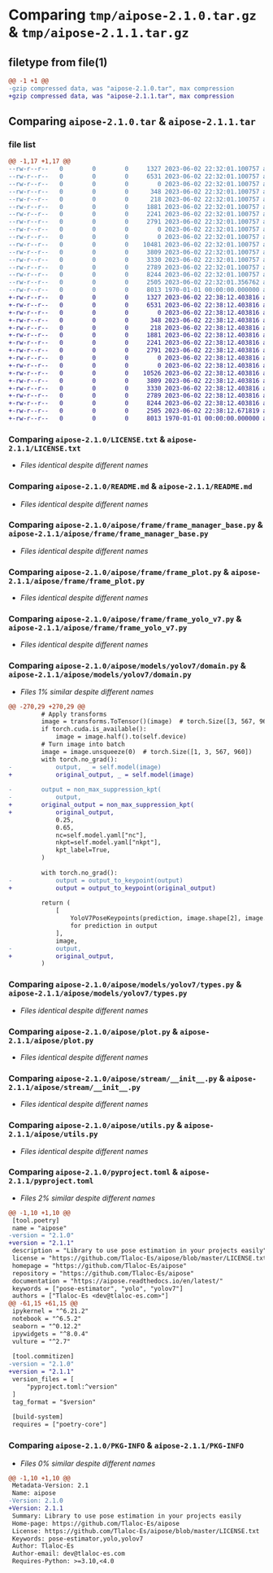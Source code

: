 # Comparing `tmp/aipose-2.1.0.tar.gz` & `tmp/aipose-2.1.1.tar.gz`

## filetype from file(1)

```diff
@@ -1 +1 @@
-gzip compressed data, was "aipose-2.1.0.tar", max compression
+gzip compressed data, was "aipose-2.1.1.tar", max compression
```

## Comparing `aipose-2.1.0.tar` & `aipose-2.1.1.tar`

### file list

```diff
@@ -1,17 +1,17 @@
--rw-r--r--   0        0        0     1327 2023-06-02 22:32:01.100757 aipose-2.1.0/LICENSE.txt
--rw-r--r--   0        0        0     6531 2023-06-02 22:32:01.100757 aipose-2.1.0/README.md
--rw-r--r--   0        0        0        0 2023-06-02 22:32:01.100757 aipose-2.1.0/aipose/__init__.py
--rw-r--r--   0        0        0      348 2023-06-02 22:32:01.100757 aipose-2.1.0/aipose/__main__.py
--rw-r--r--   0        0        0      218 2023-06-02 22:32:01.100757 aipose-2.1.0/aipose/frame/__init__.py
--rw-r--r--   0        0        0     1881 2023-06-02 22:32:01.100757 aipose-2.1.0/aipose/frame/frame_manager_base.py
--rw-r--r--   0        0        0     2241 2023-06-02 22:32:01.100757 aipose-2.1.0/aipose/frame/frame_plot.py
--rw-r--r--   0        0        0     2791 2023-06-02 22:32:01.100757 aipose-2.1.0/aipose/frame/frame_yolo_v7.py
--rw-r--r--   0        0        0        0 2023-06-02 22:32:01.100757 aipose-2.1.0/aipose/models/__init__.py
--rw-r--r--   0        0        0        0 2023-06-02 22:32:01.100757 aipose-2.1.0/aipose/models/yolov7/__init__.py
--rw-r--r--   0        0        0    10481 2023-06-02 22:32:01.100757 aipose-2.1.0/aipose/models/yolov7/domain.py
--rw-r--r--   0        0        0     3809 2023-06-02 22:32:01.100757 aipose-2.1.0/aipose/models/yolov7/types.py
--rw-r--r--   0        0        0     3330 2023-06-02 22:32:01.100757 aipose-2.1.0/aipose/plot.py
--rw-r--r--   0        0        0     2789 2023-06-02 22:32:01.100757 aipose-2.1.0/aipose/stream/__init__.py
--rw-r--r--   0        0        0     8244 2023-06-02 22:32:01.100757 aipose-2.1.0/aipose/utils.py
--rw-r--r--   0        0        0     2505 2023-06-02 22:32:01.356762 aipose-2.1.0/pyproject.toml
--rw-r--r--   0        0        0     8013 1970-01-01 00:00:00.000000 aipose-2.1.0/PKG-INFO
+-rw-r--r--   0        0        0     1327 2023-06-02 22:38:12.403816 aipose-2.1.1/LICENSE.txt
+-rw-r--r--   0        0        0     6531 2023-06-02 22:38:12.403816 aipose-2.1.1/README.md
+-rw-r--r--   0        0        0        0 2023-06-02 22:38:12.403816 aipose-2.1.1/aipose/__init__.py
+-rw-r--r--   0        0        0      348 2023-06-02 22:38:12.403816 aipose-2.1.1/aipose/__main__.py
+-rw-r--r--   0        0        0      218 2023-06-02 22:38:12.403816 aipose-2.1.1/aipose/frame/__init__.py
+-rw-r--r--   0        0        0     1881 2023-06-02 22:38:12.403816 aipose-2.1.1/aipose/frame/frame_manager_base.py
+-rw-r--r--   0        0        0     2241 2023-06-02 22:38:12.403816 aipose-2.1.1/aipose/frame/frame_plot.py
+-rw-r--r--   0        0        0     2791 2023-06-02 22:38:12.403816 aipose-2.1.1/aipose/frame/frame_yolo_v7.py
+-rw-r--r--   0        0        0        0 2023-06-02 22:38:12.403816 aipose-2.1.1/aipose/models/__init__.py
+-rw-r--r--   0        0        0        0 2023-06-02 22:38:12.403816 aipose-2.1.1/aipose/models/yolov7/__init__.py
+-rw-r--r--   0        0        0    10526 2023-06-02 22:38:12.403816 aipose-2.1.1/aipose/models/yolov7/domain.py
+-rw-r--r--   0        0        0     3809 2023-06-02 22:38:12.403816 aipose-2.1.1/aipose/models/yolov7/types.py
+-rw-r--r--   0        0        0     3330 2023-06-02 22:38:12.403816 aipose-2.1.1/aipose/plot.py
+-rw-r--r--   0        0        0     2789 2023-06-02 22:38:12.403816 aipose-2.1.1/aipose/stream/__init__.py
+-rw-r--r--   0        0        0     8244 2023-06-02 22:38:12.403816 aipose-2.1.1/aipose/utils.py
+-rw-r--r--   0        0        0     2505 2023-06-02 22:38:12.671819 aipose-2.1.1/pyproject.toml
+-rw-r--r--   0        0        0     8013 1970-01-01 00:00:00.000000 aipose-2.1.1/PKG-INFO
```

### Comparing `aipose-2.1.0/LICENSE.txt` & `aipose-2.1.1/LICENSE.txt`

 * *Files identical despite different names*

### Comparing `aipose-2.1.0/README.md` & `aipose-2.1.1/README.md`

 * *Files identical despite different names*

### Comparing `aipose-2.1.0/aipose/frame/frame_manager_base.py` & `aipose-2.1.1/aipose/frame/frame_manager_base.py`

 * *Files identical despite different names*

### Comparing `aipose-2.1.0/aipose/frame/frame_plot.py` & `aipose-2.1.1/aipose/frame/frame_plot.py`

 * *Files identical despite different names*

### Comparing `aipose-2.1.0/aipose/frame/frame_yolo_v7.py` & `aipose-2.1.1/aipose/frame/frame_yolo_v7.py`

 * *Files identical despite different names*

### Comparing `aipose-2.1.0/aipose/models/yolov7/domain.py` & `aipose-2.1.1/aipose/models/yolov7/domain.py`

 * *Files 1% similar despite different names*

```diff
@@ -270,29 +270,29 @@
         # Apply transforms
         image = transforms.ToTensor()(image)  # torch.Size([3, 567, 960])
         if torch.cuda.is_available():
             image = image.half().to(self.device)
         # Turn image into batch
         image = image.unsqueeze(0)  # torch.Size([1, 3, 567, 960])
         with torch.no_grad():
-            output, _ = self.model(image)
+            original_output, _ = self.model(image)
 
-        output = non_max_suppression_kpt(
-            output,
+        original_output = non_max_suppression_kpt(
+            original_output,
             0.25,
             0.65,
             nc=self.model.yaml["nc"],
             nkpt=self.model.yaml["nkpt"],
             kpt_label=True,
         )
 
         with torch.no_grad():
-            output = output_to_keypoint(output)
+            output = output_to_keypoint(original_output)
 
         return (
             [
                 YoloV7PoseKeypoints(prediction, image.shape[2], image.shape[3])
                 for prediction in output
             ],
             image,
-            output,
+            original_output,
         )
```

### Comparing `aipose-2.1.0/aipose/models/yolov7/types.py` & `aipose-2.1.1/aipose/models/yolov7/types.py`

 * *Files identical despite different names*

### Comparing `aipose-2.1.0/aipose/plot.py` & `aipose-2.1.1/aipose/plot.py`

 * *Files identical despite different names*

### Comparing `aipose-2.1.0/aipose/stream/__init__.py` & `aipose-2.1.1/aipose/stream/__init__.py`

 * *Files identical despite different names*

### Comparing `aipose-2.1.0/aipose/utils.py` & `aipose-2.1.1/aipose/utils.py`

 * *Files identical despite different names*

### Comparing `aipose-2.1.0/pyproject.toml` & `aipose-2.1.1/pyproject.toml`

 * *Files 2% similar despite different names*

```diff
@@ -1,10 +1,10 @@
 [tool.poetry]
 name = "aipose"
-version = "2.1.0"
+version = "2.1.1"
 description = "Library to use pose estimation in your projects easily"
 license = "https://github.com/Tlaloc-Es/aipose/blob/master/LICENSE.txt"
 homepage = "https://github.com/Tlaloc-Es/aipose"
 repository = "https://github.com/Tlaloc-Es/aipose"
 documentation = "https://aipose.readthedocs.io/en/latest/"
 keywords = ["pose-estimator", "yolo", "yolov7"]
 authors = ["Tlaloc-Es <dev@tlaloc-es.com>"]
@@ -61,15 +61,15 @@
 ipykernel = "^6.21.2"
 notebook = "^6.5.2"
 seaborn = "^0.12.2"
 ipywidgets = "^8.0.4"
 vulture = "^2.7"
 
 [tool.commitizen]
-version = "2.1.0"
+version = "2.1.1"
 version_files = [
     "pyproject.toml:^version"
 ]
 tag_format = "$version"
 
 [build-system]
 requires = ["poetry-core"]
```

### Comparing `aipose-2.1.0/PKG-INFO` & `aipose-2.1.1/PKG-INFO`

 * *Files 0% similar despite different names*

```diff
@@ -1,10 +1,10 @@
 Metadata-Version: 2.1
 Name: aipose
-Version: 2.1.0
+Version: 2.1.1
 Summary: Library to use pose estimation in your projects easily
 Home-page: https://github.com/Tlaloc-Es/aipose
 License: https://github.com/Tlaloc-Es/aipose/blob/master/LICENSE.txt
 Keywords: pose-estimator,yolo,yolov7
 Author: Tlaloc-Es
 Author-email: dev@tlaloc-es.com
 Requires-Python: >=3.10,<4.0
```

